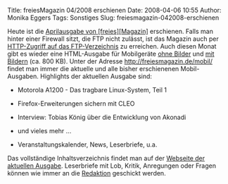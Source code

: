 Title: freiesMagazin 04/2008 erschienen
Date: 2008-04-06 10:55
Author: Monika Eggers
Tags: Sonstiges
Slug: freiesmagazin-042008-erschienen

Heute ist die [Aprilausgabe von
[freies][Magazin]](ftp://ftp.freiesmagazin.de/2008/freiesMagazin-2008-04.pdf)
erschienen. Falls man hinter einer Firewall sitzt, die FTP nicht
zulässt, ist das Magazin auch per [HTTP-Zugriff auf das
FTP-Verzeichnis](http://www.freiesmagazin.de/ftp/2008/freiesMagazin-2008-04.pdf)
zu erreichen. Auch diesen Monat gibt es wieder eine HTML-Ausgabe für
Mobilgeräte [ohne
Bilder](http://www.freiesmagazin.de/mobil/freiesMagazin-2008-04.html)
und [mit
Bildern](http://www.freiesmagazin.de/mobil/freiesMagazin-2008-04-bilder.html)
(ca. 800 KB). Unter der Adresse <http://freiesmagazin.de/mobil/> findet
man immer die aktuelle und alle bisher erschienenen Mobil-Ausgaben.
Highlights der aktuellen Ausgabe sind:


-   Motorola A1200 - Das tragbare Linux-System, Teil 1
-   Firefox-Erweiterungen sichern mit CLEO
-   Interview: Tobias König über die Entwicklung von Akonadi
-   und vieles mehr ...
    
    
-   Veranstaltungskalender, News, Leserbriefe, u.a.


Das vollständige Inhaltsverzeichnis findet man auf der [Webseite der
aktuellen Ausgabe](http://www.freiesmagazin.de/freiesMagazin-2008-04).
Leserbriefe mit Lob, Kritik, Anregungen oder Fragen können wie immer an
die [Redaktion](http://www.freiesmagazin.de/kontakt) geschickt werden.


<!--break--><!--break-->
